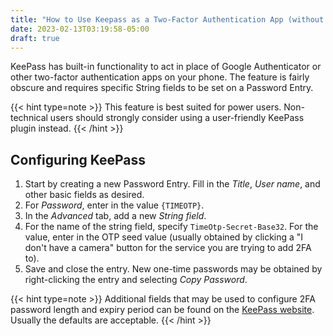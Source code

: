 ```yaml
---
title: "How to Use Keepass as a Two-Factor Authentication App (without Plugins)"
date: 2023-02-13T03:19:58-05:00
draft: true
---
```



KeePass has built-in functionality to act in place of Google Authenticator or other two-factor authentication apps on your phone. The feature is fairly obscure and requires specific String fields to be set on a Password Entry.

{{< hint type=note >}}
This feature is best suited for power users. Non-technical users should strongly consider using a user-friendly KeePass plugin instead.
{{< /hint >}}

## Configuring KeePass

1. Start by creating a new Password Entry. Fill in the *Title*, *User name*, and other basic fields as desired.
2. For *Password*, enter in the value `{TIMEOTP}`.
3. In the *Advanced* tab, add a new *String field*.
4. For the name of the string field, specify `TimeOtp-Secret-Base32`. For the value, enter in the OTP seed value (usually obtained by clicking a "I don't have a camera" button for the service you are trying to add 2FA to).
5. Save and close the entry. New one-time passwords may be obtained by right-clicking the entry and selecting *Copy Password*.

{{< hint type=note >}}
Additional fields that may be used to configure 2FA password length and expiry period can be found on the [KeePass website](https://geekdocs.de/usage/getting-started/). Usually the defaults are acceptable.
{{< /hint >}}
